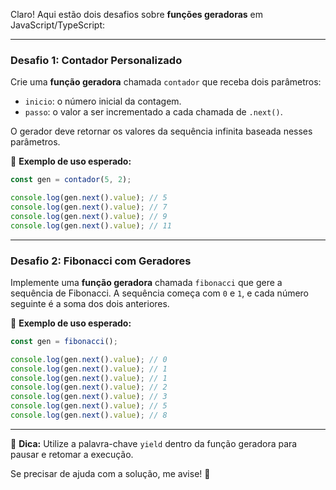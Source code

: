 Claro! Aqui estão dois desafios sobre **funções geradoras** em JavaScript/TypeScript:

---

### **Desafio 1: Contador Personalizado**

Crie uma **função geradora** chamada `contador` que receba dois parâmetros:

- `inicio`: o número inicial da contagem.
- `passo`: o valor a ser incrementado a cada chamada de `.next()`.

O gerador deve retornar os valores da sequência infinita baseada nesses parâmetros.

📌 **Exemplo de uso esperado:**

```typescript
const gen = contador(5, 2);

console.log(gen.next().value); // 5
console.log(gen.next().value); // 7
console.log(gen.next().value); // 9
console.log(gen.next().value); // 11
```

---

### **Desafio 2: Fibonacci com Geradores**

Implemente uma **função geradora** chamada `fibonacci` que gere a sequência de Fibonacci. A sequência começa com `0` e `1`, e cada número seguinte é a soma dos dois anteriores.

📌 **Exemplo de uso esperado:**

```typescript
const gen = fibonacci();

console.log(gen.next().value); // 0
console.log(gen.next().value); // 1
console.log(gen.next().value); // 1
console.log(gen.next().value); // 2
console.log(gen.next().value); // 3
console.log(gen.next().value); // 5
console.log(gen.next().value); // 8
```

---

🔹 **Dica:** Utilize a palavra-chave `yield` dentro da função geradora para pausar e retomar a execução.

Se precisar de ajuda com a solução, me avise! 🚀
